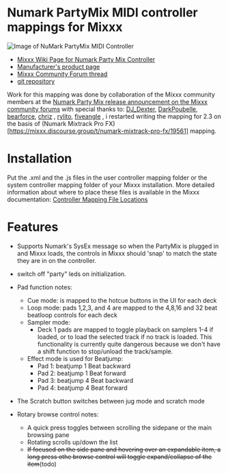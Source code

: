# Numark PartyMix MIDI controller mappings for Mixxx

![Image of NuMark PartyMix MIDI Controller](https://camo.githubusercontent.com/0e0a99eb9c5bd829144071d8ec9ca91ebf875c901a9fee27df7977f0c0824a88/68747470733a2f2f617773312e646973636f757273652d63646e2e636f6d2f66726565312f75706c6f6164732f6d697878782f6f726967696e616c2f32582f312f313664343164613861646664646634366332303537326539626331623162343734313839646561392e6a706567)

* [Mixxx Wiki Page for Numark Party Mix Controller](https://github.com/mixxxdj/mixxx/wiki/Numark-Party-Mix)  
* [Manufacturer's product page](https://www.numark.com/product/party-mix//)  
* [Mixxx Community Forum thread](https://mixxx.discourse.group/t/numark-party-mix-midi-mapping/16712/20)
* [git repository](https://github.com/olafklingt/mixxx_numark_partymix)

Work for this mapping was done by collaboration of the Mixxx community members at the [Numark Party Mix release announcement on the Mixxx community forums](https://mixxx.discourse.group/t/numark-party-mix-midi-mapping/16712/42?u=olaf2) with special thanks to:
[DJ_Dexter](https://mixxx.discourse.group/u/dj_dexter/summary), [DarkPoubelle](https://mixxx.discourse.group/u/darkpoubelle/summary), [bearforce](https://mixxx.discourse.group/u/bearforce), [chriz](https://mixxx.discourse.group/u/chriz) , [rylito](https://mixxx.discourse.group/u/rylito), [fiveangle](https://mixxx.discourse.group/u/fiveangle) , i restarted writing the mapping for 2.3 on the basis of (Numark Mixtrack Pro FX)[https://mixxx.discourse.group/t/numark-mixtrack-pro-fx/19561] mapping.

# Installation

Put the .xml and the .js files in the user controller mapping folder or the system controller mapping folder of your Mixxx installation. More detailed information about where to place these files is available in the Mixxx documentation: [Controller Mapping File Locations](https://www.mixxx.org/wiki/doku.php/controller_mapping_file_locations)

# Features

- Supports Numark's SysEx message so when the PartyMix is plugged in and Mixxx loads, the controls in Mixxx should 'snap' to match the state they are in on the controller.
- switch off "party" leds on initialization.
- Pad function notes:
    - Cue mode: is mapped to the hotcue buttons in the UI for each deck
    - Loop mode: pads 1,2,3, and 4 are mapped to the 4,8,16 and 32 beat beatloop controls for each deck
    - Sampler mode:
        - Deck 1 pads are mapped to toggle playback on samplers 1-4 if loaded, or to load the selected track if no track is loaded. This functionality is currently quite dangerous because we don't have a shift function to stop/unload the track/sample.
    - Effect mode is used for Beatjump:
        - Pad 1: beatjump 1 Beat backward
        - Pad 2: beatjump 1 Beat forward
        - Pad 3: beatjump 4 Beat backward
        - Pad 4: beatjump 4 Beat forward

- The Scratch button switches between jug mode and scratch mode
- Rotary browse control notes:
    - A quick press toggles between scrolling the sidepane or the main browsing pane
    - Rotating scrolls up/down the list
    - ~~If focused on the side pane and hovering over an expandable item, a long press othe browse control will toggle expand/collapse of the item~~(todo)

